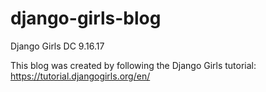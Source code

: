 # django-girls-blog
Django Girls DC 9.16.17

This blog was created by following the Django Girls tutorial: https://tutorial.djangogirls.org/en/
